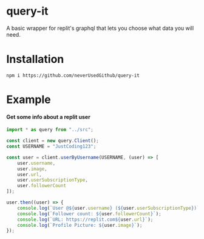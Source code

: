 # query-it
A basic wrapper for replit's graphql that lets you choose what data you will need.

# Installation
`npm i https://github.com/neverUsedGithub/query-it`

# Example
#### Get some info about a replit user
```ts
import * as query from "../src";

const client = new query.Client();
const USERNAME = "JustCoding123";

const user = client.userByUsername(USERNAME, (user) => [
    user.username,
    user.image,
    user.url,
    user.userSubscriptionType,
    user.followerCount
]);

user.then((user) => {
    console.log(`User @${user.username} (${user.userSubscriptionType})`);
    console.log(`Follower count: ${user.followerCount}`);
    console.log(`URL: https://replit.com${user.url}`);
    console.log(`Profile Picture: ${user.image}`);
});
```